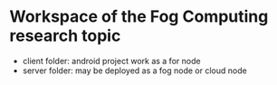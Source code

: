 # Workspace of the Fog Computing research topic

- client folder: android project work as a for node
- server folder: may be deployed as a fog node or cloud node 

